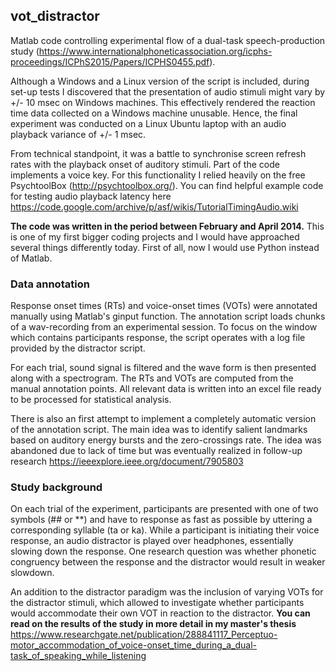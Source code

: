 ## vot_distractor
Matlab code controlling experimental flow of a dual-task speech-production study (https://www.internationalphoneticassociation.org/icphs-proceedings/ICPhS2015/Papers/ICPHS0455.pdf).

Although a Windows and a Linux version of the script is included, during set-up tests I discovered that the presentation of audio stimuli might vary by +/- 10 msec on Windows machines. This effectively rendered the reaction time data collected on a Windows machine unusable. Hence, the final experiment was conducted on a Linux Ubuntu laptop with an audio playback variance of +/- 1 msec.

From technical standpoint, it was a battle to synchronise screen refresh rates with the playback onset of auditory stimuli. Part of the code implements a voice key. For this functionality I relied heavily on the free PsychtoolBox (http://psychtoolbox.org/). You can find helpful example code for testing audio playback latency here https://code.google.com/archive/p/asf/wikis/TutorialTimingAudio.wiki

**The code was written in the period between February and April 2014.** This is one of my first bigger coding projects and I would have approached several things differently today. First of all, now I would use Python instead of Matlab.

### Data annotation
Response onset times (RTs) and voice-onset times (VOTs) were annotated manually using Matlab's ginput function. The annotation script loads chunks of a wav-recording from an experimental session. To focus on the window which contains participants response, the script operates with a log file provided by the distractor script.

For each trial, sound signal is filtered and the wave form is then presented along with a spectrogram. The RTs and VOTs are computed from the manual annotation points. All relevant data is written into an excel file ready to be processed for statistical analysis.

There is also an first attempt to implement a completely automatic version of the annotation script. The main idea was to identify salient landmarks based on auditory energy bursts and the zero-crossings rate. The idea was abandoned due to lack of time but was eventually realized in follow-up research https://ieeexplore.ieee.org/document/7905803

### Study background
On each trial of the experiment, participants are presented with one of two symbols (## or **) and have to response as fast as possible by uttering a corresponding syllable (ta or ka). While a participant is initiating their voice response, an audio distractor is played over headphones, essentially slowing down the response. One research question was whether phonetic congruency between the response and the distractor would result in weaker slowdown.

An addition to the distractor paradigm was the inclusion of varying VOTs for the distractor stimuli, which allowed to investigate whether participants would accommodate their own VOT in reaction to the distractor. **You can read on the results of the study in more detail in my master's thesis** https://www.researchgate.net/publication/288841117_Perceptuo-motor_accommodation_of_voice-onset_time_during_a_dual-task_of_speaking_while_listening